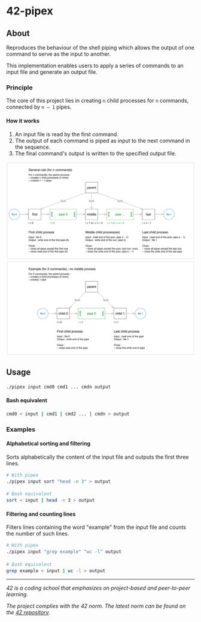 # 42-pipex

## About
Reproduces the behaviour of the shell piping which allows the output of one command to serve as the input to another.

This implementation enables users to apply a series of commands to an input file and generate an output file.

### Principle

The core of this project lies in creating `n` child processes for `n` commands, connected by `n – 1` pipes.

#### How it works

1. An input file is read by the first command.
2. The output of each command is piped as input to the next command in the sequence.
3. The final command's output is written to the specified output file.

![Screenshot 1](doc/pipex_1.png)
![Screenshot 2](doc/pipex_2.png)

## Usage
```bash
./pipex input cmd0 cmd1 ... cmdn output
```

#### Bash equivalent
```bash
cmd0 < input | cmd1 | cmd2 ... | cmdn > output
```

### Examples
#### Alphabetical sorting and filtering
Sorts alphabetically the content of the input  file and outputs the first three lines.
```bash
# With pipex
./pipex input sort "head -n 3" > output

# Bash equivalent
sort < input | head -n 3 > output
```

#### Filtering and counting lines
Filters lines containing the word "example" from the input file and counts the number of such lines.


```bash
# With pipex
./pipex input "grep example" "wc -l" output

# Bash equivalent
grep example < input | wc -l > output
````

<!--
## Getting started
### Prerequisites
### Installation
-->

<!--## Usage-->
<!--## Roadmap-->
<!--## Contributing-->
<!--## License-->
<!--## Contact-->
<!--## Aknowledgements-->

---
*42 is a coding school that emphasizes on project-based and peer-to-peer learning.*

*The project complies with the 42 norm. The latest norm can be found on the [42 repository](https://github.com/42School/norminette/tree/master/pdf)*.